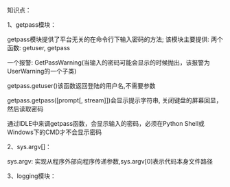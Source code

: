 知识点：

1、getpass模块：

getpass模块提供了平台无关的在命令行下输入密码的方法; 该模块主要提供: 两个函数: getuser, getpass

一个报警: GetPassWarning(当输入的密码可能会显示的时候抛出，该报警为UserWarning的一个子类)

getpass.getuser()该函数返回登陆的用户名,不需要参数

getpass.getpass([prompt[, stream]])会显示提示字符串, 关闭键盘的屏幕回显，然后读取密码

通过IDLE中来调getpass函数，会显示输入的密码，必须在Python Shell或Windows下的CMD才不会显示密码

2、sys.argv[]：

sys.argv: 实现从程序外部向程序传递参数,sys.argv[0]表示代码本身文件路径

3、logging模块：


